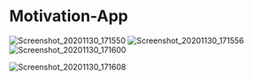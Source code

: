 # Motivation-App

![Screenshot_20201130_171550](https://user-images.githubusercontent.com/68055125/100708289-0e3d9e00-33d2-11eb-8cdc-a7aa30105851.jpg)
![Screenshot_20201130_171556](https://user-images.githubusercontent.com/68055125/100708393-39c08880-33d2-11eb-8788-a28ccef38a96.jpg)
![Screenshot_20201130_171600](https://user-images.githubusercontent.com/68055125/100708471-5fe62880-33d2-11eb-840d-3517bddd7ed1.jpg)

![Screenshot_20201130_171608](https://user-images.githubusercontent.com/68055125/100708536-8015e780-33d2-11eb-8775-34188326ff55.jpg)

